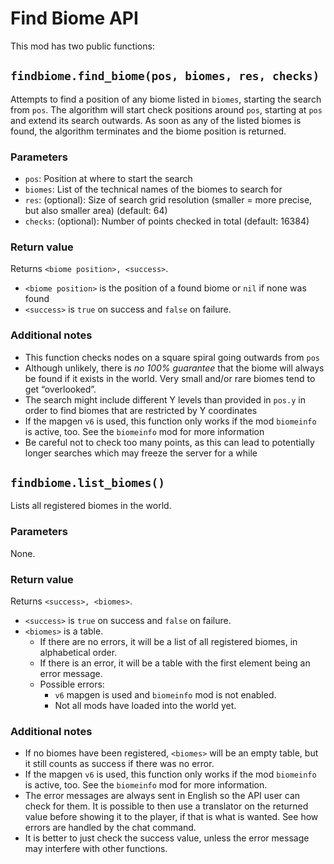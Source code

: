 # Find Biome API

This mod has two public functions:

## `findbiome.find_biome(pos, biomes, res, checks)`

Attempts to find a position of any biome listed in `biomes`, starting the search from `pos`.
The algorithm will start check positions around `pos`, starting at `pos` and extend its
search outwards. As soon as any of the listed biomes is found, the algorithm terminates
and the biome position is returned.

### Parameters

* `pos`: Position at where to start the search
* `biomes`: List of the technical names of the biomes to search for
* `res`: (optional): Size of search grid resolution (smaller = more precise, but also smaller area) (default: 64)
* `checks`: (optional): Number of points checked in total (default: 16384)

### Return value

Returns `<biome position>, <success>`.

* `<biome position>` is the position of a found biome or `nil` if none was found
* `<success>` is `true` on success and `false` on failure.

### Additional notes

* This function checks nodes on a square spiral going outwards from `pos`
* Although unlikely, there is *no 100% guarantee* that the biome will always be found if
  it exists in the world. Very small and/or rare biomes tend to get “overlooked”.
* The search might include different Y levels than provided in `pos.y` in order
  to find biomes that are restricted by Y coordinates
* If the mapgen `v6` is used, this function only works if the mod `biomeinfo` is
  active, too. See the `biomeinfo` mod for more information
* Be careful not to check too many points, as this can lead to potentially longer
  searches which may freeze the server for a while

## `findbiome.list_biomes()`

Lists all registered biomes in the world.

### Parameters

None.

### Return value

Returns `<success>, <biomes>`.

* `<success>` is `true` on success and `false` on failure.
* `<biomes>` is a table.
  * If there are no errors, it will be a list of all registered biomes, in alphabetical order.
  * If there is an error, it will be a table with the first element being an error message.
  * Possible errors:
    * `v6` mapgen is used and `biomeinfo` mod is not enabled.
    * Not all mods have loaded into the world yet.

### Additional notes

* If no biomes have been registered, `<biomes>` will be an empty table, but it still counts as success if there was no error.
* If the mapgen `v6` is used, this function only works if the mod `biomeinfo` is
  active, too. See the `biomeinfo` mod for more information.
* The error messages are always sent in English so the API user can check for them. It is possible to then use a translator on the returned value before showing it to the player, if that is what is wanted. See how errors are handled by the chat command.
* It is better to just check the success value, unless the error message may interfere with other functions.
